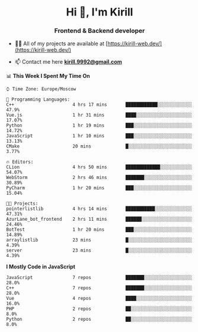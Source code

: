 <h1 align="center">Hi 👋, I'm Kirill</h1>
<h3 align="center">Frontend & Backend developer</h3>

- 👨‍💻 All of my projects are available at [https://kirill-web.dev/](https://kirill-web.dev/)

- 📫 Contact me here **kirill.9992@gmail.com**











<!--START_SECTION:waka-->
📊 **This Week I Spent My Time On** 

```text
⌚︎ Time Zone: Europe/Moscow

💬 Programming Languages: 
C++                      4 hrs 17 mins       ████████████░░░░░░░░░░░░░   47.9% 
Vue.js                   1 hr 31 mins        ████░░░░░░░░░░░░░░░░░░░░░   17.07% 
Python                   1 hr 19 mins        ███░░░░░░░░░░░░░░░░░░░░░░   14.72% 
JavaScript               1 hr 10 mins        ███░░░░░░░░░░░░░░░░░░░░░░   13.13% 
CMake                    20 mins             █░░░░░░░░░░░░░░░░░░░░░░░░   3.77%

🔥 Editors: 
CLion                    4 hrs 50 mins       █████████████░░░░░░░░░░░░   54.07% 
WebStorm                 2 hrs 46 mins       ███████░░░░░░░░░░░░░░░░░░   30.89% 
PyCharm                  1 hr 20 mins        ███░░░░░░░░░░░░░░░░░░░░░░   15.04%

🐱‍💻 Projects: 
pointerlistlib           4 hrs 14 mins       ███████████░░░░░░░░░░░░░░   47.31% 
AzurLane_bot_frontend    2 hrs 11 mins       ██████░░░░░░░░░░░░░░░░░░░   24.46% 
BotTest                  1 hr 20 mins        ███░░░░░░░░░░░░░░░░░░░░░░   14.89% 
arraylistlib             23 mins             █░░░░░░░░░░░░░░░░░░░░░░░░   4.39% 
server                   23 mins             █░░░░░░░░░░░░░░░░░░░░░░░░   4.39%

```

**I Mostly Code in JavaScript** 

```text
JavaScript               7 repos             ███████░░░░░░░░░░░░░░░░░░   28.0% 
C++                      7 repos             ███████░░░░░░░░░░░░░░░░░░   28.0% 
Vue                      4 repos             ████░░░░░░░░░░░░░░░░░░░░░   16.0% 
PHP                      2 repos             ██░░░░░░░░░░░░░░░░░░░░░░░   8.0% 
Python                   2 repos             ██░░░░░░░░░░░░░░░░░░░░░░░   8.0%

```



<!--END_SECTION:waka-->
